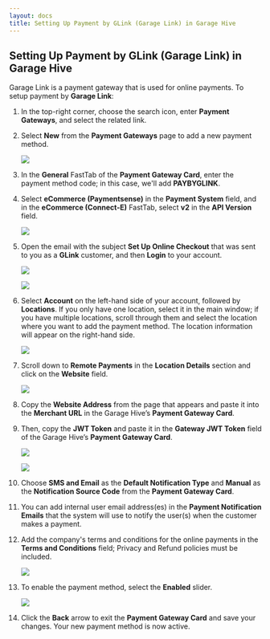 ```yaml
---
layout: docs
title: Setting Up Payment by GLink (Garage Link) in Garage Hive
---
```


## Setting Up Payment by GLink (Garage Link) in Garage Hive
Garage Link is a payment gateway that is used for online payments. To setup payment by **Garage Link**:
1. In the top-right corner, choose the search icon, enter **Payment Gateways**, and select the related link.
1. Select **New** from the **Payment Gateways** page to add a new payment method.

   ![](media/garagehive-payment-gateways1.gif)

1. In the **General** FastTab of the **Payment Gateway Card**, enter the payment method code; in this case, we'll add **PAYBYGLINK**. 
1. Select **eCommerce (Paymentsense)** in the **Payment System** field, and in the **eCommerce (Connect-E)** FastTab, select **v2** in the **API Version** field.
   
   ![](media/garagehive-payment-gateways2.gif)

1. Open the email with the subject **Set Up Online Checkout** that was sent to you as a **GLink** customer, and then **Login** to your account. 

   ![](media/garagehive-payment-gateways3.png)

   ![](media/garagehive-payment-gateways4.png)

1. Select **Account** on the left-hand side of your account, followed by **Locations**. If you only have one location, select it in the main window; if you have multiple locations, scroll through them and select the location where you want to add the payment method. The location information will appear on the right-hand side.

   ![](media/garagehive-payment-gateways5.png)

1. Scroll down to **Remote Payments** in the **Location Details** section and click on the **Website** field.

   ![](media/garagehive-payment-gateways6.png)

1. Copy the **Website Address** from the page that appears and paste it into the **Merchant URL** in the Garage Hive’s **Payment Gateway Card**.
1.  Then, copy the **JWT Token** and paste it in the **Gateway JWT Token** field of the Garage Hive’s **Payment Gateway Card**.

     ![](media/garagehive-payment-gateways7.png)

     ![](media/garagehive-payment-gateways8.png)

1. Choose **SMS and Email** as the **Default Notification Type** and **Manual** as the **Notification Source Code** from the **Payment Gateway Card**.
1. You can add internal user email address(es) in the **Payment Notification Emails** that the system will use to notify the user(s) when the customer makes a payment.
1. Add the company's terms and conditions for the online payments in the **Terms and Conditions** field; Privacy and Refund policies must be included.

   ![](media/garagehive-payment-gateways9.png)

1. To enable the payment method, select the **Enabled** slider. 

   ![](media/garagehive-payment-gateways10.png)

1. Click the **Back** arrow to exit the **Payment Gateway Card** and save your changes. Your new payment method is now active.
